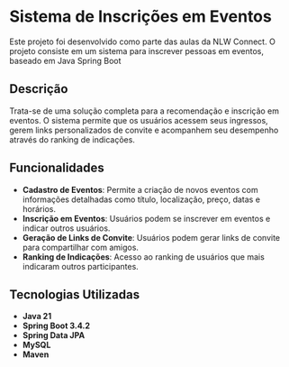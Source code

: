 # Sistema de Inscrições em Eventos

Este projeto foi desenvolvido como parte das aulas da NLW Connect.  O projeto consiste em um sistema para inscrever pessoas em eventos, baseado em Java Spring Boot 

## Descrição

Trata-se de uma solução completa para a recomendação e inscrição em eventos. O sistema permite que os usuários acessem seus ingressos, gerem links personalizados de convite e acompanhem seu desempenho através do ranking de indicações.

## Funcionalidades

- **Cadastro de Eventos**: Permite a criação de novos eventos com informações detalhadas como título, localização, preço, datas e horários.
- **Inscrição em Eventos**: Usuários podem se inscrever em eventos e indicar outros usuários.
- **Geração de Links de Convite**: Usuários podem gerar links de convite para compartilhar com amigos.
- **Ranking de Indicações**: Acesso ao ranking de usuários que mais indicaram outros participantes.

## Tecnologias Utilizadas

- **Java 21**
- **Spring Boot 3.4.2**
- **Spring Data JPA**
- **MySQL**
- **Maven**

